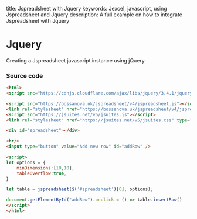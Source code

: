 title: Jspreadsheet with Jquery
keywords: Jexcel, javascript, using Jspreadsheet and Jquery
description: A full example on how to integrate Jspreadsheet with Jquery

# Jquery

Creating a Jspreadsheet javascript instance using jQuery

### Source code

```html
<html>
<script src="https://cdnjs.cloudflare.com/ajax/libs/jquery/3.4.1/jquery.min.js"></script>

<script src="https://bossanova.uk/jspreadsheet/v4/jspreadsheet.js"></script>
<link rel="stylesheet" href="https://bossanova.uk/jspreadsheet/v4/jspreadsheet.css" type="text/css" />
<script src="https://jsuites.net/v5/jsuites.js"></script>
<link rel="stylesheet" href="https://jsuites.net/v5/jsuites.css" type="text/css" />

<div id="spreadsheet"></div>

<br/>
<input type="button" value="Add new row" id="addRow" />

<script>
let options = {
    minDimensions:[10,10],
    tableOverflow:true,
}

let table = jspreadsheet($('#spreadsheet')[0], options); 

document.getElementById("addRow").onclick = () => table.insertRow()
</script>
</html>
```

